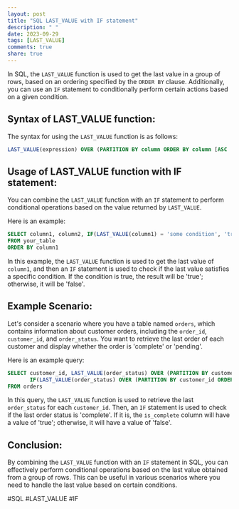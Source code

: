 ```yaml
---
layout: post
title: "SQL LAST_VALUE with IF statement"
description: " "
date: 2023-09-29
tags: [LAST_VALUE]
comments: true
share: true
---
```


In SQL, the `LAST_VALUE` function is used to get the last value in a group of rows, based on an ordering specified by the `ORDER BY` clause. Additionally, you can use an `IF` statement to conditionally perform certain actions based on a given condition.

## Syntax of LAST_VALUE function:

The syntax for using the `LAST_VALUE` function is as follows:

```sql
LAST_VALUE(expression) OVER (PARTITION BY column ORDER BY column [ASC | DESC] ROWS BETWEEN UNBOUNDED PRECEDING AND CURRENT ROW)
```

## Usage of LAST_VALUE function with IF statement:

You can combine the `LAST_VALUE` function with an `IF` statement to perform conditional operations based on the value returned by `LAST_VALUE`.

Here is an example:

```sql
SELECT column1, column2, IF(LAST_VALUE(column1) = 'some condition', 'true', 'false') AS conditional_result
FROM your_table
ORDER BY column1
```

In this example, the `LAST_VALUE` function is used to get the last value of `column1`, and then an `IF` statement is used to check if the last value satisfies a specific condition. If the condition is true, the result will be 'true'; otherwise, it will be 'false'.

## Example Scenario:

Let's consider a scenario where you have a table named `orders`, which contains information about customer orders, including the `order_id`, `customer_id`, and `order_status`. You want to retrieve the last order of each customer and display whether the order is 'complete' or 'pending'.

Here is an example query:

```sql
SELECT customer_id, LAST_VALUE(order_status) OVER (PARTITION BY customer_id ORDER BY order_id DESC) AS last_order_status,
       IF(LAST_VALUE(order_status) OVER (PARTITION BY customer_id ORDER BY order_id DESC) = 'complete', 'true', 'false') AS is_complete
FROM orders
```

In this query, the `LAST_VALUE` function is used to retrieve the last `order_status` for each `customer_id`. Then, an `IF` statement is used to check if the last order status is 'complete'. If it is, the `is_complete` column will have a value of 'true'; otherwise, it will have a value of 'false'.

## Conclusion:

By combining the `LAST_VALUE` function with an `IF` statement in SQL, you can effectively perform conditional operations based on the last value obtained from a group of rows. This can be useful in various scenarios where you need to handle the last value based on certain conditions.

#SQL #LAST_VALUE #IF